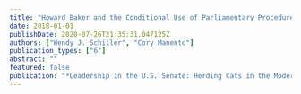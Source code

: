 ```yaml
---
title: "Howard Baker and the Conditional Use of Parliamentary Procedure in the U.S. Senate."
date: 2018-01-01
publishDate: 2020-07-26T21:35:31.047125Z
authors: ["Wendy J. Schiller", "Cory Manento"]
publication_types: ["6"]
abstract: ""
featured: false
publication: "*Leadership in the U.S. Senate: Herding Cats in the Modern Era*"
---
```


